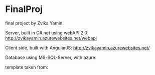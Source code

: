 # FinalProj
final project by Zvika Yamin

Server, built in C#.net using webAPI 2.0
http://zvikayamin.azurewebsites.net/webapi

Client side, built with AngularJS:
http://zvikayamin.azurewebsites.net/

Database using MS-SQL-Server, with azure.

template taken from:
